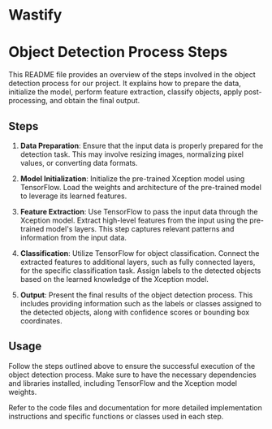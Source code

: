 # Wastify

# Object Detection Process Steps

This README file provides an overview of the steps involved in the object detection process for our project. It explains how to prepare the data, initialize the model, perform feature extraction, classify objects, apply post-processing, and obtain the final output.

## Steps

1. **Data Preparation**: Ensure that the input data is properly prepared for the detection task. This may involve resizing images, normalizing pixel values, or converting data formats.

2. **Model Initialization**: Initialize the pre-trained Xception model using TensorFlow. Load the weights and architecture of the pre-trained model to leverage its learned features.

3. **Feature Extraction**: Use TensorFlow to pass the input data through the Xception model. Extract high-level features from the input using the pre-trained model's layers. This step captures relevant patterns and information from the input data.

4. **Classification**: Utilize TensorFlow for object classification. Connect the extracted features to additional layers, such as fully connected layers, for the specific classification task. Assign labels to the detected objects based on the learned knowledge of the Xception model.

5. **Output**: Present the final results of the object detection process. This includes providing information such as the labels or classes assigned to the detected objects, along with confidence scores or bounding box coordinates.

## Usage

Follow the steps outlined above to ensure the successful execution of the object detection process. Make sure to have the necessary dependencies and libraries installed, including TensorFlow and the Xception model weights.

Refer to the code files and documentation for more detailed implementation instructions and specific functions or classes used in each step.

